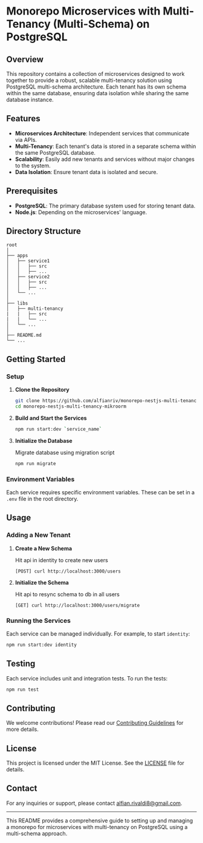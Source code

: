 # Monorepo Microservices with Multi-Tenancy (Multi-Schema) on PostgreSQL

## Overview

This repository contains a collection of microservices designed to work together to provide a robust, scalable multi-tenancy solution using PostgreSQL multi-schema architecture. Each tenant has its own schema within the same database, ensuring data isolation while sharing the same database instance.

## Features

- **Microservices Architecture**: Independent services that communicate via APIs.
- **Multi-Tenancy**: Each tenant's data is stored in a separate schema within the same PostgreSQL database.
- **Scalability**: Easily add new tenants and services without major changes to the system.
- **Data Isolation**: Ensure tenant data is isolated and secure.

## Prerequisites

- **PostgreSQL**: The primary database system used for storing tenant data.
- **Node.js**: Depending on the microservices' language.

## Directory Structure

```plaintext
root
│
├── apps
│   ├── service1
│   │   ├── src
│   │   ├── ...
│   ├── service2
│   │   ├── src
│   │   ├── ...
│   └── ...
│
├── libs
│   ├── multi-tenancy
|   |   ├── src
|   |   └── ...
│   └── ...
│
├── README.md
└── ...
```

## Getting Started

### Setup

1. **Clone the Repository**

    ```sh
    git clone https://github.com/alfianriv/monorepo-nestjs-multi-tenancy-mikroorm/tree/develop
    cd monorepo-nestjs-multi-tenancy-mikroorm
    ```

2. **Build and Start the Services**

    ```sh
    npm run start:dev `service_name`
    ```

3. **Initialize the Database**

    Migrate database using migration script 

    ```sh
    npm run migrate
    ```

### Environment Variables

Each service requires specific environment variables. These can be set in a `.env` file in the root directory.

## Usage

### Adding a New Tenant

1. **Create a New Schema**

    Hit api in identity to create new users

    ```
    [POST] curl http://localhost:3000/users
    ```

2. **Initialize the Schema**

    Hit api to resync schema to db in all users

    ```
    [GET] curl http://localhost:3000/users/migrate
    ```

### Running the Services

Each service can be managed individually. For example, to start `identity`:

```sh
npm run start:dev identity
```

## Testing

Each service includes unit and integration tests. To run the tests:

```sh
npm run test 
```

## Contributing

We welcome contributions! Please read our [Contributing Guidelines](CONTRIBUTING.md) for more details.

## License

This project is licensed under the MIT License. See the [LICENSE](LICENSE) file for details.

## Contact

For any inquiries or support, please contact [alfian.rivaldi8@gmail.com](mailto:alfian.rivaldi8@gmail.com).

---

This README provides a comprehensive guide to setting up and managing a monorepo for microservices with multi-tenancy on PostgreSQL using a multi-schema approach.